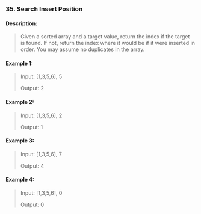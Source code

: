 ### 35. Search Insert Position

#### Description:

> Given a sorted array and a target value, return the index if the target is found. If not, return the index where it would be if it were inserted in order. You may assume no duplicates in the array.

#### Example 1:

> Input: [1,3,5,6], 5
>
> Output: 2

#### Example 2:

> Input: [1,3,5,6], 2
>
> Output: 1

#### Example 3:

> Input: [1,3,5,6], 7
>
> Output: 4

#### Example 4:

> Input: [1,3,5,6], 0
>
> Output: 0